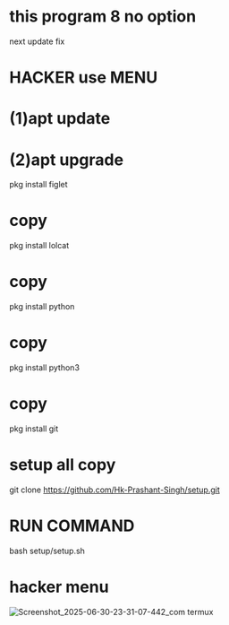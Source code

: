 # this program 8 no option
 next update fix
# HACKER use MENU
# (1)apt update
# (2)apt upgrade 
pkg install figlet
# copy 
pkg install lolcat 
# copy
pkg install python
# copy
pkg install python3
# copy 
pkg install git
# setup all copy 
git clone https://github.com/Hk-Prashant-Singh/setup.git

# RUN COMMAND 
bash setup/setup.sh
# hacker menu 
![Screenshot_2025-06-30-23-31-07-442_com termux](https://github.com/user-attachments/assets/8e553cd3-fadc-4672-b087-e4dd32ed5e6a)

